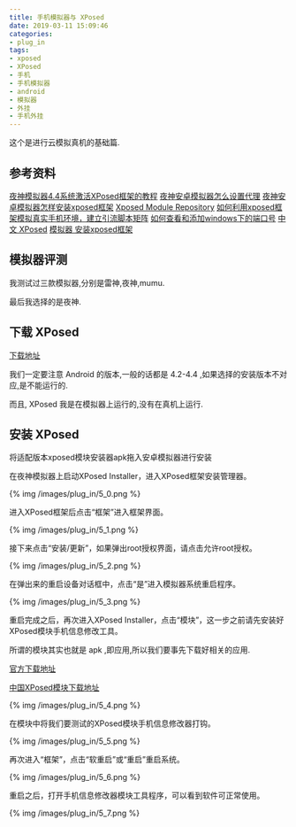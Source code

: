 ```yaml
---
title: 手机模拟器与 XPosed
date: 2019-03-11 15:09:46
categories:
- plug_in
tags:
- xposed
- XPosed
- 手机
- 手机模拟器
- android
- 模拟器
- 外挂
- 手机外挂
---
```

这个是进行云模拟真机的基础篇.

<!-- more -->

## 参考资料

[夜神模拟器4.4系统激活XPosed框架的教程](https://jingyan.baidu.com/article/fedf0737bafd7d35ac8977a0.html)
[夜神安卓模拟器怎么设置代理](https://blog.csdn.net/wudinaniya/article/details/78841564)
[夜神安卓模拟器怎样安装xposed框架](https://blog.csdn.net/xiangshangbashaonian/article/details/82386233)
[Xposed Module Repository](https://repo.xposed.info/module-overview)
[如何利用xposed框架模拟真实手机环境，建立引流脚本矩阵](https://zhuanlan.zhihu.com/p/56897537)
[如何查看和添加windows下的端口号](https://jingyan.baidu.com/article/f25ef254757b89482c1b82f2.html)
[中文 XPosed](https://xposed.appkg.com/category/modules)
[模拟器 安装xposed框架](https://jingyan.baidu.com/article/48206aead5bc52216ad6b3e9.html)

## 模拟器评测

我测试过三款模拟器,分别是雷神,夜神,mumu.

最后我选择的是夜神.

## 下载 XPosed

[下载地址](https://repo.xposed.info/module/de.robv.android.xposed.installer)

我们一定要注意 Android 的版本,一般的话都是 4.2-4.4 ,如果选择的安装版本不对应,是不能运行的.

而且, XPosed 我是在模拟器上运行的,没有在真机上运行.

## 安装 XPosed

将适配版本xposed模块安装器apk拖入安卓模拟器进行安装

在夜神模拟器上启动XPosed Installer，进入XPosed框架安装管理器。

{% img /images/plug_in/5_0.png %}

进入XPosed框架后点击“框架”进入框架界面。

{% img /images/plug_in/5_1.png %}

接下来点击“安装/更新”，如果弹出root授权界面，请点击允许root授权。

{% img /images/plug_in/5_2.png %}

在弹出来的重启设备对话框中，点击“是”进入模拟器系统重启程序。

{% img /images/plug_in/5_3.png %}

重启完成之后，再次进入XPosed Installer，点击“模块”，这一步之前请先安装好XPosed模块手机信息修改工具。

所谓的模块其实也就是 apk ,即应用,所以我们要事先下载好相关的应用.

[官方下载地址](https://repo.xposed.info/module-overview)

[中国XPosed模块下载地址](https://xposed.appkg.com/category/modules)

{% img /images/plug_in/5_4.png %}

在模块中将我们要测试的XPosed模块手机信息修改器打钩。

{% img /images/plug_in/5_5.png %}

再次进入“框架”，点击“软重启”或“重启”重启系统。

{% img /images/plug_in/5_6.png %}

重启之后，打开手机信息修改器模块工具程序，可以看到软件可正常使用。

{% img /images/plug_in/5_7.png %}















